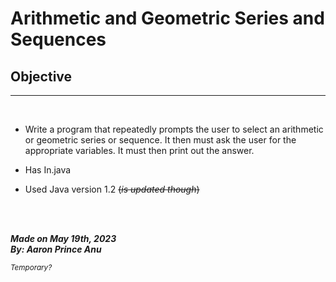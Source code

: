 # **Arithmetic and Geometric Series and Sequences**

## Objective
---
<br>

- Write a program that repeatedly prompts the user to select an arithmetic or geometric series or sequence. It then must ask the user for the appropriate variables. It must then print out the answer.

- Has In.java
- Used Java version 1.2 ~~(*is updated though*)~~

<br></br>

***Made on May 19th, 2023***\
***By: Aaron Prince Anu***


<sub>*Temporary?*</sub>